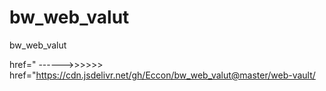 # bw_web_valut
bw_web_valut


href=" ------>>>>>>   href="https://cdn.jsdelivr.net/gh/Eccon/bw_web_valut@master/web-vault/